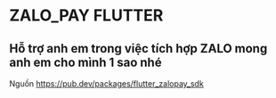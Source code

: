 # ZALO_PAY FLUTTER
## Hỗ trợ anh em trong việc tích hợp ZALO mong anh em cho mình 1 sao nhé 
Nguồn https://pub.dev/packages/flutter_zalopay_sdk
